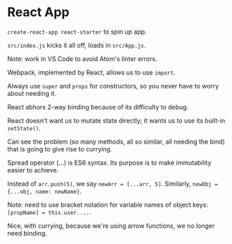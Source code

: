 # React App
`create-react-app react-starter` to spin up app.

`src/index.js` kicks it all off, loads in `src/App.js`.

Note: work in VS Code to avoid Atom's linter errors.

Webpack, implemented by React, allows us to use `import`.

Always use `super` and `props` for constructors, so you never have to worry about needing it.

React abhors 2-way binding because of its difficulty to debug.

React doesn't want us to mutate state directly; it wants us to use its built-in `setState()`.

Can see the problem (so many methods, all so similar, all needing the bind) that is going to give rise to currying.

Spread operator (...) is ES6 syntax. Its purpose is to make immutability easier to achieve.

Instead of `arr.push(5)`, we say `newArr = [...arr, 5]`. Similarly, `newObj = {...obj, name: newName}`.

Note: need to use bracket notation for variable names of object keys: `[propName] = this.user....`.

Nice, with currying, because we're using arrow functions, we no longer need binding.